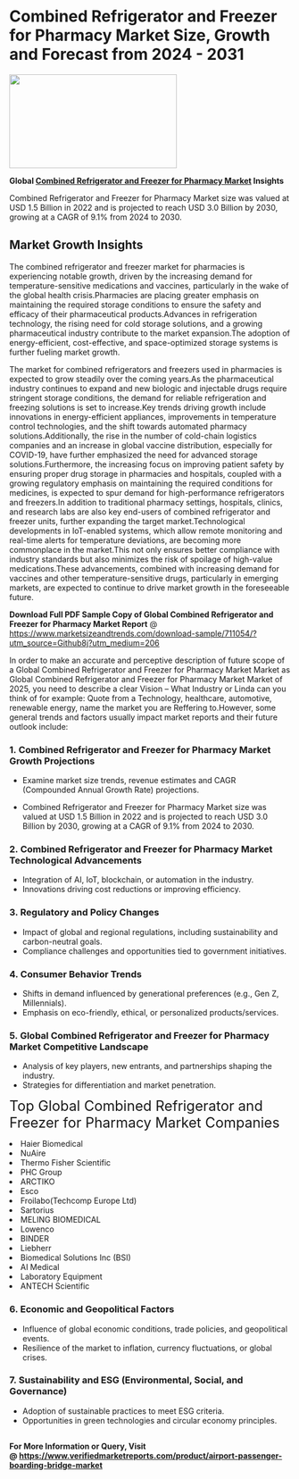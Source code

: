 <H1>Combined Refrigerator and Freezer for Pharmacy Market Size, Growth and Forecast from 2024 - 2031</H1><img class="aligncenter size-medium wp-image-584254" src="https://thirdeyenews.in/wp-content/uploads/2024/09/Global-Market-Research-300x168.jpeg" alt="" width="300" height="168" /><p><strong>Global&nbsp;<a href="https://www.marketsizeandtrends.com/download-sample/711054/?utm_source=Github8j?utm_medium=206">Combined Refrigerator and Freezer for Pharmacy Market</a> Insights</strong></p><p>Combined Refrigerator and Freezer for Pharmacy Market size was valued at USD 1.5 Billion in 2022 and is projected to reach USD 3.0 Billion by 2030, growing at a CAGR of 9.1% from 2024 to 2030.</p><p><h2>Market Growth Insights</h2> <p>The combined refrigerator and freezer market for pharmacies is experiencing notable growth, driven by the increasing demand for temperature-sensitive medications and vaccines, particularly in the wake of the global health crisis.Pharmacies are placing greater emphasis on maintaining the required storage conditions to ensure the safety and efficacy of their pharmaceutical products.Advances in refrigeration technology, the rising need for cold storage solutions, and a growing pharmaceutical industry contribute to the market expansion.The adoption of energy-efficient, cost-effective, and space-optimized storage systems is further fueling market growth.</p> <p>The market for combined refrigerators and freezers used in pharmacies is expected to grow steadily over the coming years.As the pharmaceutical industry continues to expand and new biologic and injectable drugs require stringent storage conditions, the demand for reliable refrigeration and freezing solutions is set to increase.Key trends driving growth include innovations in energy-efficient appliances, improvements in temperature control technologies, and the shift towards automated pharmacy solutions.Additionally, the rise in the number of cold-chain logistics companies and an increase in global vaccine distribution, especially for COVID-19, have further emphasized the need for advanced storage solutions.Furthermore, the increasing focus on improving patient safety by ensuring proper drug storage in pharmacies and hospitals, coupled with a growing regulatory emphasis on maintaining the required conditions for medicines, is expected to spur demand for high-performance refrigerators and freezers.In addition to traditional pharmacy settings, hospitals, clinics, and research labs are also key end-users of combined refrigerator and freezer units, further expanding the target market.Technological developments in IoT-enabled systems, which allow remote monitoring and real-time alerts for temperature deviations, are becoming more commonplace in the market.This not only ensures better compliance with industry standards but also minimizes the risk of spoilage of high-value medications.These advancements, combined with increasing demand for vaccines and other temperature-sensitive drugs, particularly in emerging markets, are expected to continue to drive market growth in the foreseeable future.</p> <p><span class=""><strong>Download Full PDF Sample Copy of Global Combined Refrigerator and Freezer for Pharmacy Market Report</strong> @ <a href="https://www.marketsizeandtrends.com/download-sample/711054/?utm_source=Github8j?utm_medium=206" target="_blank">https://www.marketsizeandtrends.com/download-sample/711054/?utm_source=Github8j?utm_medium=206</a></span></p><p>In order to make an accurate and perceptive description of future scope of a Global&nbsp;Combined Refrigerator and Freezer for Pharmacy Market Market as Global&nbsp;Combined Refrigerator and Freezer for Pharmacy Market Market of 2025, you need to describe a clear Vision &ndash; What Industry or Linda can you think of for example: Quote from a Technology, healthcare, automotive, renewable energy, name the market you are Reffering to.However, some general trends and factors usually impact market reports and their future outlook include:</p><h3>1.&nbsp;<strong>Combined Refrigerator and Freezer for Pharmacy Market Growth Projections</strong></h3><ul><li>Examine market size trends, revenue estimates and CAGR (Compounded Annual Growth Rate) projections.</li><li><p>Combined Refrigerator and Freezer for Pharmacy Market size was valued at USD 1.5 Billion in 2022 and is projected to reach USD 3.0 Billion by 2030, growing at a CAGR of 9.1% from 2024 to 2030.</p></li></ul><h3>2.&nbsp;<strong>Combined Refrigerator and Freezer for Pharmacy Market Technological Advancements</strong></h3><ul><li>Integration of AI, IoT, blockchain, or automation in the industry.</li><li>Innovations driving cost reductions or improving efficiency.</li></ul><h3>3.&nbsp;<strong>Regulatory and Policy Changes</strong></h3><ul><li>Impact of global and regional regulations, including sustainability and carbon-neutral goals.</li><li>Compliance challenges and opportunities tied to government initiatives.</li></ul><h3>4.&nbsp;<strong>Consumer Behavior Trends</strong></h3><ul><li>Shifts in demand influenced by generational preferences (e.g., Gen Z, Millennials).</li><li>Emphasis on eco-friendly, ethical, or personalized products/services.</li></ul><h3>5.&nbsp;<strong>Global Combined Refrigerator and Freezer for Pharmacy Market Competitive Landscape</strong></h3><ul><li>Analysis of key players, new entrants, and partnerships shaping the industry.</li><li>Strategies for differentiation and market penetration.</li></ul><p data-pm-slice="1 1 []"><span style="color: inherit; font-family: inherit; font-size: 25px;">Top Global Combined Refrigerator and Freezer for Pharmacy Market Companies</span></p><div class="" data-test-id=""><p><li>Haier Biomedical</li><li> NuAire</li><li> Thermo Fisher Scientific</li><li> PHC Group</li><li> ARCTIKO</li><li> Esco</li><li> Froilabo(Techcomp Europe Ltd)</li><li> Sartorius</li><li> MELING BIOMEDICAL</li><li> Lowenco</li><li> BINDER</li><li> Liebherr</li><li> Biomedical Solutions Inc (BSI)</li><li> AI Medical</li><li> Laboratory Equipment</li><li> ANTECH Scientific</li></p></div><h3>6.&nbsp;<strong>Economic and Geopolitical Factors</strong></h3><ul><li>Influence of global economic conditions, trade policies, and geopolitical events.</li><li>Resilience of the market to inflation, currency fluctuations, or global crises.</li></ul><h3>7.&nbsp;<strong>Sustainability and ESG (Environmental, Social, and Governance)</strong></h3><ul><li>Adoption of sustainable practices to meet ESG criteria.</li><li>Opportunities in green technologies and circular economy principles.</li></ul><h2><strong style="font-size: 14px;">For More Information or Query, Visit @&nbsp;</strong><a style="background-color: #ffffff; font-size: 14px;" href="https://www.marketsizeandtrends.com/report/combined-refrigerator-and-freezer-for-pharmacy-market/" target="_blank">https://www.verifiedmarketreports.com/product/airport-passenger-boarding-bridge-market</a></h2>